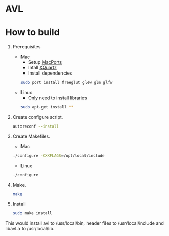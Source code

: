 AVL
===

How to build
============

1. Prerequisites
	- Mac
		* Setup [MacPorts](http://guide.macports.org)
		* Intall [XQuartz](https://xquartz.macosforge.org/)
		* Install dependencies
		```bash
		sudo port install freeglut glew glm glfw
		```
	- Linux
		* Only need to install libraries
		```bash
		sudo apt-get install **
		```
2. Create configure script.
	```bash
	autoreconf --install
	```
3. Create Makefiles.
	- Mac
	```bash
	./configure -CXXFLAGS=/opt/local/include
	```
	- Linux
	```bash
	./configure
	```
4. Make.

	```bash
	make
	```
5. Install
	```bash
	sudo make install
	```
This would install avl to /usr/local/bin, header files to /usr/local/include
and libavl.a to /usr/local/lib.
